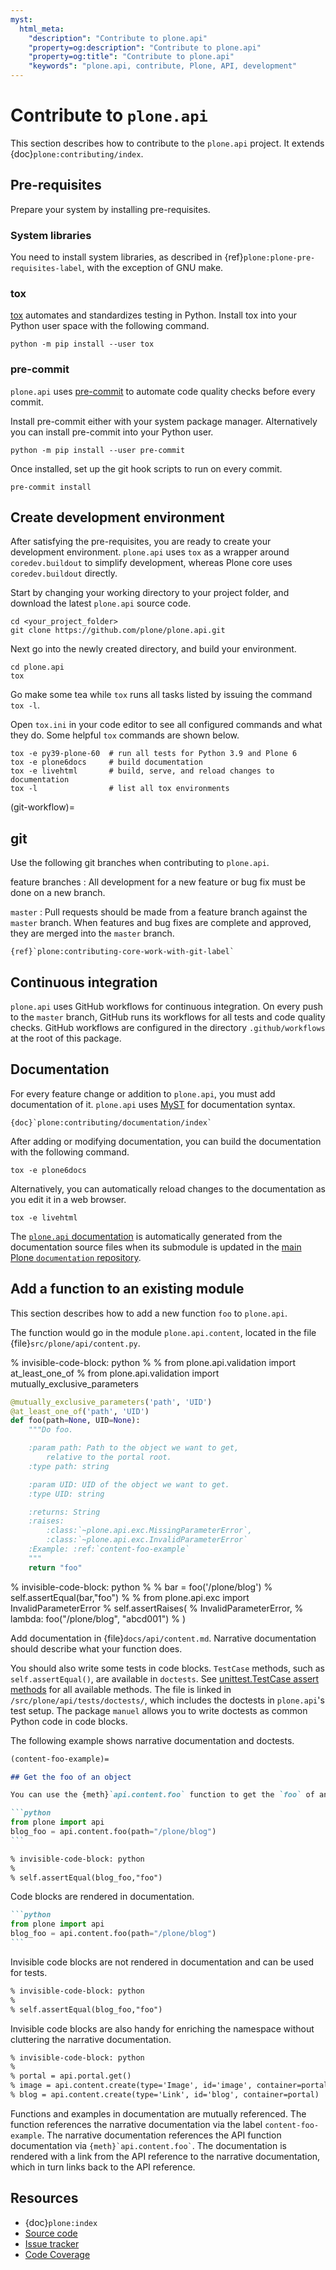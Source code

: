 ```yaml
---
myst:
  html_meta:
    "description": "Contribute to plone.api"
    "property=og:description": "Contribute to plone.api"
    "property=og:title": "Contribute to plone.api"
    "keywords": "plone.api, contribute, Plone, API, development"
---
```


# Contribute to `plone.api`

This section describes how to contribute to the `plone.api` project.
It extends {doc}`plone:contributing/index`.


## Pre-requisites

Prepare your system by installing pre-requisites.


### System libraries

You need to install system libraries, as described in {ref}`plone:plone-pre-requisites-label`, with the exception of GNU make.


### tox

[tox](https://tox.wiki/en/stable/index.html) automates and standardizes testing in Python.
Install tox into your Python user space with the following command.

```shell
python -m pip install --user tox
```

### pre-commit

`plone.api` uses [pre-commit](https://pre-commit.com/) to automate code quality checks before every commit.

Install pre-commit either with your system package manager.
Alternatively you can install pre-commit into your Python user.

```shell
python -m pip install --user pre-commit
```

Once installed, set up the git hook scripts to run on every commit.

```shell
pre-commit install
```


## Create development environment

After satisfying the pre-requisites, you are ready to create your development environment.
`plone.api` uses `tox` as a wrapper around `coredev.buildout` to simplify development, whereas Plone core uses `coredev.buildout` directly.

Start by changing your working directory to your project folder, and download the latest `plone.api` source code.

```shell
cd <your_project_folder>
git clone https://github.com/plone/plone.api.git
```

Next go into the newly created directory, and build your environment.

```shell
cd plone.api
tox
```

Go make some tea while `tox` runs all tasks listed by issuing the command `tox -l`.

Open `tox.ini` in your code editor to see all configured commands and what they do.
Some helpful `tox` commands are shown below.

```shell
tox -e py39-plone-60  # run all tests for Python 3.9 and Plone 6
tox -e plone6docs     # build documentation
tox -e livehtml       # build, serve, and reload changes to documentation
tox -l                # list all tox environments
```


(git-workflow)=

## git

Use the following git branches when contributing to `plone.api`.

feature branches
:   All development for a new feature or bug fix must be done on a new branch.

`master`
:   Pull requests should be made from a feature branch against the `master` branch.
    When features and bug fixes are complete and approved, they are merged into the `master` branch.

```{seealso}
{ref}`plone:contributing-core-work-with-git-label`
```


## Continuous integration

`plone.api` uses GitHub workflows for continuous integration.
On every push to the `master` branch, GitHub runs its workflows for all tests and code quality checks.
GitHub workflows are configured in the directory `.github/workflows` at the root of this package.


## Documentation

For every feature change or addition to `plone.api`, you must add documentation of it.
`plone.api` uses [MyST](https://myst-parser.readthedocs.io/en/latest/) for documentation syntax.

```{seealso}
{doc}`plone:contributing/documentation/index`
```

After adding or modifying documentation, you can build the documentation with the following command.

```shell
tox -e plone6docs
```

Alternatively, you can automatically reload changes to the documentation as you edit it in a web browser.

```shell
tox -e livehtml
```

The [`plone.api` documentation](https://6.docs.plone.org/plone.api) is automatically generated from the documentation source files when its submodule is updated in the [main Plone `documentation` repository](https://github.com/plone/documentation/).


## Add a function to an existing module

This section describes how to add a new function `foo` to `plone.api`.

The function would go in the module `plone.api.content`, located in the file {file}`src/plone/api/content.py`.

% invisible-code-block: python
%
% from plone.api.validation import at_least_one_of
% from plone.api.validation import mutually_exclusive_parameters

```python
@mutually_exclusive_parameters('path', 'UID')
@at_least_one_of('path', 'UID')
def foo(path=None, UID=None):
    """Do foo.

    :param path: Path to the object we want to get,
        relative to the portal root.
    :type path: string

    :param UID: UID of the object we want to get.
    :type UID: string

    :returns: String
    :raises:
        :class:`~plone.api.exc.MissingParameterError`,
        :class:`~plone.api.exc.InvalidParameterError`
    :Example: :ref:`content-foo-example`
    """
    return "foo"
```

% invisible-code-block: python
%
% bar = foo('/plone/blog')
% self.assertEqual(bar,"foo")
%
% from plone.api.exc import InvalidParameterError
% self.assertRaises(
%     InvalidParameterError,
%     lambda: foo("/plone/blog", "abcd001")
% )

Add documentation in {file}`docs/api/content.md`.
Narrative documentation should describe what your function does.

You should also write some tests in code blocks.
`TestCase` methods, such as `self.assertEqual()`, are available in `doctests`.
See [unittest.TestCase assert methods](https://docs.python.org/3/library/unittest.html#unittest.TestCase.debug) for all available methods.
The file is linked in `/src/plone/api/tests/doctests/`, which includes the doctests in `plone.api`'s test setup.
The package `manuel` allows you to write doctests as common Python code in code blocks.

The following example shows narrative documentation and doctests.

````markdown
(content-foo-example)=

## Get the foo of an object

You can use the {meth}`api.content.foo` function to get the `foo` of an object.

```python
from plone import api
blog_foo = api.content.foo(path="/plone/blog")
```

% invisible-code-block: python
%
% self.assertEqual(blog_foo,"foo")
````

Code blocks are rendered in documentation.

````markdown
```python
from plone import api
blog_foo = api.content.foo(path="/plone/blog")
```
````

Invisible code blocks are not rendered in documentation and can be used for tests.

```markdown
% invisible-code-block: python
%
% self.assertEqual(blog_foo,"foo")
```

Invisible code blocks are also handy for enriching the namespace without cluttering the narrative documentation.

```markdown
% invisible-code-block: python
%
% portal = api.portal.get()
% image = api.content.create(type='Image', id='image', container=portal)
% blog = api.content.create(type='Link', id='blog', container=portal)
```

Functions and examples in documentation are mutually referenced.
The function references the narrative documentation via the label `content-foo-example`.
The narrative documentation references the API function documentation via `` {meth}`api.content.foo` ``.
The documentation is rendered with a link from the API reference to the narrative documentation, which in turn links back to the API reference.


## Resources

-   {doc}`plone:index`
-   [Source code](https://github.com/plone/plone.api)
-   [Issue tracker](https://github.com/plone/plone.api/issues)
-   [Code Coverage](https://coveralls.io/github/plone/plone.api)
